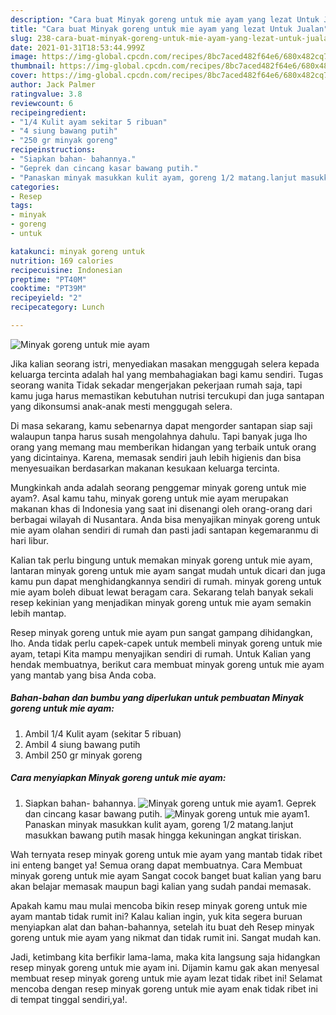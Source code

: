 ```yaml
---
description: "Cara buat Minyak goreng untuk mie ayam yang lezat Untuk Jualan"
title: "Cara buat Minyak goreng untuk mie ayam yang lezat Untuk Jualan"
slug: 238-cara-buat-minyak-goreng-untuk-mie-ayam-yang-lezat-untuk-jualan
date: 2021-01-31T18:53:44.999Z
image: https://img-global.cpcdn.com/recipes/8bc7aced482f64e6/680x482cq70/minyak-goreng-untuk-mie-ayam-foto-resep-utama.jpg
thumbnail: https://img-global.cpcdn.com/recipes/8bc7aced482f64e6/680x482cq70/minyak-goreng-untuk-mie-ayam-foto-resep-utama.jpg
cover: https://img-global.cpcdn.com/recipes/8bc7aced482f64e6/680x482cq70/minyak-goreng-untuk-mie-ayam-foto-resep-utama.jpg
author: Jack Palmer
ratingvalue: 3.8
reviewcount: 6
recipeingredient:
- "1/4 Kulit ayam sekitar 5 ribuan"
- "4 siung bawang putih"
- "250 gr minyak goreng"
recipeinstructions:
- "Siapkan bahan- bahannya."
- "Geprek dan cincang kasar bawang putih."
- "Panaskan minyak masukkan kulit ayam, goreng 1/2 matang.lanjut masukkan bawang putih masak hingga kekuningan angkat tiriskan."
categories:
- Resep
tags:
- minyak
- goreng
- untuk

katakunci: minyak goreng untuk 
nutrition: 169 calories
recipecuisine: Indonesian
preptime: "PT40M"
cooktime: "PT39M"
recipeyield: "2"
recipecategory: Lunch

---
```



![Minyak goreng untuk mie ayam](https://img-global.cpcdn.com/recipes/8bc7aced482f64e6/680x482cq70/minyak-goreng-untuk-mie-ayam-foto-resep-utama.jpg)

Jika kalian seorang istri, menyediakan masakan menggugah selera kepada keluarga tercinta adalah hal yang membahagiakan bagi kamu sendiri. Tugas seorang  wanita Tidak sekadar mengerjakan pekerjaan rumah saja, tapi kamu juga harus memastikan kebutuhan nutrisi tercukupi dan juga santapan yang dikonsumsi anak-anak mesti menggugah selera.

Di masa  sekarang, kamu sebenarnya dapat mengorder santapan siap saji walaupun tanpa harus susah mengolahnya dahulu. Tapi banyak juga lho orang yang memang mau memberikan hidangan yang terbaik untuk orang yang dicintainya. Karena, memasak sendiri jauh lebih higienis dan bisa menyesuaikan berdasarkan makanan kesukaan keluarga tercinta. 



Mungkinkah anda adalah seorang penggemar minyak goreng untuk mie ayam?. Asal kamu tahu, minyak goreng untuk mie ayam merupakan makanan khas di Indonesia yang saat ini disenangi oleh orang-orang dari berbagai wilayah di Nusantara. Anda bisa menyajikan minyak goreng untuk mie ayam olahan sendiri di rumah dan pasti jadi santapan kegemaranmu di hari libur.

Kalian tak perlu bingung untuk memakan minyak goreng untuk mie ayam, lantaran minyak goreng untuk mie ayam sangat mudah untuk dicari dan juga kamu pun dapat menghidangkannya sendiri di rumah. minyak goreng untuk mie ayam boleh dibuat lewat beragam cara. Sekarang telah banyak sekali resep kekinian yang menjadikan minyak goreng untuk mie ayam semakin lebih mantap.

Resep minyak goreng untuk mie ayam pun sangat gampang dihidangkan, lho. Anda tidak perlu capek-capek untuk membeli minyak goreng untuk mie ayam, tetapi Kita mampu menyajikan sendiri di rumah. Untuk Kalian yang hendak membuatnya, berikut cara membuat minyak goreng untuk mie ayam yang mantab yang bisa Anda coba.

<!--inarticleads1-->

##### Bahan-bahan dan bumbu yang diperlukan untuk pembuatan Minyak goreng untuk mie ayam:

1. Ambil 1/4 Kulit ayam (sekitar 5 ribuan)
1. Ambil 4 siung bawang putih
1. Ambil 250 gr minyak goreng




<!--inarticleads2-->

##### Cara menyiapkan Minyak goreng untuk mie ayam:

1. Siapkan bahan- bahannya.
<img src="https://img-global.cpcdn.com/steps/817ffe486591a507/160x128cq70/minyak-goreng-untuk-mie-ayam-langkah-memasak-1-foto.jpg" alt="Minyak goreng untuk mie ayam">1. Geprek dan cincang kasar bawang putih.
<img src="https://img-global.cpcdn.com/steps/284042649b70d5a2/160x128cq70/minyak-goreng-untuk-mie-ayam-langkah-memasak-2-foto.jpg" alt="Minyak goreng untuk mie ayam">1. Panaskan minyak masukkan kulit ayam, goreng 1/2 matang.lanjut masukkan bawang putih masak hingga kekuningan angkat tiriskan.




Wah ternyata resep minyak goreng untuk mie ayam yang mantab tidak ribet ini enteng banget ya! Semua orang dapat membuatnya. Cara Membuat minyak goreng untuk mie ayam Sangat cocok banget buat kalian yang baru akan belajar memasak maupun bagi kalian yang sudah pandai memasak.

Apakah kamu mau mulai mencoba bikin resep minyak goreng untuk mie ayam mantab tidak rumit ini? Kalau kalian ingin, yuk kita segera buruan menyiapkan alat dan bahan-bahannya, setelah itu buat deh Resep minyak goreng untuk mie ayam yang nikmat dan tidak rumit ini. Sangat mudah kan. 

Jadi, ketimbang kita berfikir lama-lama, maka kita langsung saja hidangkan resep minyak goreng untuk mie ayam ini. Dijamin kamu gak akan menyesal membuat resep minyak goreng untuk mie ayam lezat tidak ribet ini! Selamat mencoba dengan resep minyak goreng untuk mie ayam enak tidak ribet ini di tempat tinggal sendiri,ya!.

